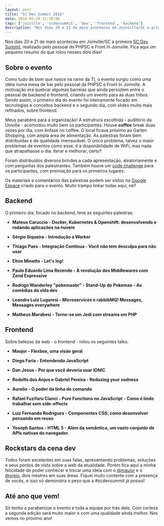 ```yaml
---
layout: post
title: "SC Dev Summit 2016"
date: 2016-05-29 11:30:00
tags: ['joiville', 'scdevsummit', 'dev', 'frontend', 'backend']
description: "Nos dias 20 e 21 de maio aconteceu em Joinville/SC a primeira SC Dev Summit, realizado pelo pessoal do PHPSC e Front In Joinville. Fica aqui um pequeno resumo do que rolou nesses dois dias!"
---
```


Nos dias 20 e 21 de maio aconteceu em Joinville/SC a primeira [SC Dev Summit](http://scdevsummit.com.br), realizado pelo pessoal do PHPSC e Front In Joinville. Fica aqui um pequeno resumo do que rolou nesses dois dias!

## Sobre o evento
Como tudo de bom que nasce na ramo da TI, o evento surgiu como uma ideia numa mesa de bar pelo pessoal da PHPSC e Front In Joinville. A motivação era quebrar algumas barreias que ainda persistem entre o pessoal de backend e frontend, criando um evento para as duas tribos. Sendo assim, o primeiro dia do evento foi inteiramente focado em tecnologias e conceitos backend e o segundo dia, com slides muito mais refinados, sobre frontend.

Meus parabéns para a organização! A estrutrura escolhida - auditório da Univille - acomodou muito bem os participantes. Houve **coffee** break duas vezes por dia, com ênfase no coffee. O local ficava próximo ao Garten Shopping, com ampla área de alimentação. As palestras foram bem distribuídas e de qualidade imensurável. O único problema, talvez o maior problemas de eventos como esse, é a disponibilidade de WiFi, mas nada que atrapalhasse o dia. Iterar e melhorar, certo?

Foram distribuídos diversos brindes a cada apresentação, aleatoriamente e com perguntas dos palestrantes. Também houve um [code challenge](https://github.com/scdevsummit/desafio) para os participantes, com premiação para os primeiros lugares.

Os materiais e comentários das palestras podem ser vistos no [Google Espace](https://spaces.google.com/space/340445863) criado para o evento. Muito trampo linkar todas aqui, né?

## Backend
O primeiro dia, focado no backend, teve as seguintes palestras:

- **Mateus Caruccio - Docker, Kubernetes & Openshift: desenvolvendo e rodando aplicações na nuvem**

- **Sérgio Siqueira - Introdução a Worker**

- **Thiago Paes - Integração Contínua - Você não tem desculpa para não usar**

- **Elton Minetto - Let's log!**

- **Paulo Eduardo Lima Rezende - A revolução dos Middlewares com Zend Expressive**

- **Rodrigo Wanderley "pokemaobr" - Stand-Up do Pokemao - As comédias da vida dev**

- **Leandro Luiz Lugaresi - Microservices e rabbibMQ! Messages, Messages everywhere**

- **Matheus Marabesi - Torne-se um Jedi com streams em PHP**

## Frontend
Sobre belezas da web - o frontend - rolou os seguintes talks:

- **Maujor - Flexbox, uma visão geral**

- **Diego Faria - Entendendo JavaScript**

- **Dan Jesus - Por que você deveria usar IONIC**

- **Rodolfo dos Anjos e Gabriel Pereira - Reduxing your sadness**

- **Aurelio - O poder da linha de comando**

- **Rafael Fuzifaru Cianci - Pure Functions no JavaScript - Como é lindo trabalhar sem side-effects**

- **Luiz Fernando Rodrigues - Componentes CSS: como desenvolver pensando em reuso**

- **Yoseph Santos - HTML 5 - Além da semântica, um vasto conjunto de APIs nativas do navegador.**

## Rockstars da cena dev
Todos foram excelentes em suas falas, apresentando problemas, soluções e seus pontos de vista sobre a web da atualidade. Porém fica aqui a minha felicidade de poder conhecer e trocar uma ideia com o [@maujor](https://twitter.com/maujor) e o [@oreio](https://twitter.com/oreio), dois mestres em suas áreas. Fiquei muito contente com a presença de vocês, e isso só demonstra o peso que a #scdevsummit já possui!

## Até ano que vem!
Só tenho a parabenizar o evento e toda a equipe por trás dele. Com certeza a segunda edição será muito maior e com uma qualidade ainda melhor. Nos vemos no próximo ano!
